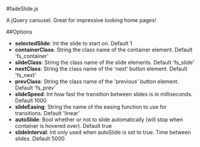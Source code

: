 #fadeSlide.js

A jQuery carousel. Great for impressive looking home pages!

##Options

* **selectedSlide**: Int the slide to start on. Default 1
* **containerClass**: String the class name of the container element. Default 'fs_container'
* **slideClass**: String the class name of the slide elements. Default 'fs_slide'
* **nextClass**: String the class name of the 'next' button element. Default 'fs_next'
* **prevClass**: String the class name of the 'previous' button element. Default 'fs_prev'
* **slideSpeed**: Int how fast the transition between slides is in milliseconds. Default 1000
* **slideEasing**: String the name of the easing function to use for transitions. Default 'linear'
* **autoSlide**: Bool whether or not to slide automatically (will stop when container is hovered over). Default true
* **slideInterval**: Int only used when autoSlide is set to true. Time between slides. Default 5000
